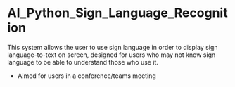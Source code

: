 # AI_Python_Sign_Language_Recognition
This system allows the user to use sign language in order to display sign language-to-text on screen, designed for users who may not know sign language to be able to understand those who use it. 
- Aimed for users in a conference/teams meeting

